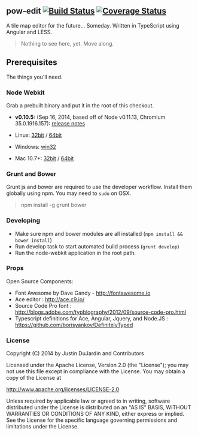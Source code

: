 pow-edit [![Build Status](https://travis-ci.org/justindujardin/pow-edit.svg?branch=master)](https://travis-ci.org/justindujardin/pow-edit) [![Coverage Status](https://img.shields.io/coveralls/justindujardin/pow-edit.svg)](https://coveralls.io/r/justindujardin/pow-edit?branch=master)
---

A tile map editor for the future... Someday.  Written in TypeScript using Angular and LESS.

> Nothing to see here, yet.  Move along.

## Prerequisites

The things you'll need.

### Node Webkit

Grab a prebuilt binary and put it in the root of this checkout.

* **v0.10.5:** (Sep 16, 2014, based off of Node v0.11.13, Chromium 35.0.1916.157): [release notes](https://groups.google.com/d/msg/node-webkit/l2PsW-0G5Oc/Fx19-UrS3ZoJ)

 * Linux: [32bit](http://dl.node-webkit.org/v0.10.5/node-webkit-v0.10.5-linux-ia32.tar.gz) / [64bit](http://dl.node-webkit.org/v0.10.5/node-webkit-v0.10.5-linux-x64.tar.gz)
 * Windows: [win32](http://dl.node-webkit.org/v0.10.5/node-webkit-v0.10.5-win-ia32.zip)
 * Mac 10.7+: [32bit](http://dl.node-webkit.org/v0.10.5/node-webkit-v0.10.5-osx-ia32.zip) / [64bit](http://dl.node-webkit.org/v0.10.5/node-webkit-v0.10.5-osx-x64.zip)

### Grunt and Bower

Grunt js and bower are required to use the developer workflow.  Install them globally using npm.  You may need to `sudo` on OSX.

> npm install -g grunt bower


### Developing

 - Make sure npm and bower modules are all installed (`npm install && bower install`)
 - Run develop task to start automated build process (`grunt develop`)
 - Run the node-webkit application in the root path.


### Props

Open Source Components:

 - Font Awesome by Dave Gandy - http://fontawesome.io
 - Ace editor : http://ace.c9.io/
 - Source Code Pro font : http://blogs.adobe.com/typblography/2012/09/source-code-pro.html
 - Typescript definitions for Ace, Angular, Jquery, and Node.JS : https://github.com/borisyankov/DefinitelyTyped


### License

Copyright (C) 2014 by Justin DuJardin and Contributors

Licensed under the Apache License, Version 2.0 (the "License");
you may not use this file except in compliance with the License.
You may obtain a copy of the License at

http://www.apache.org/licenses/LICENSE-2.0

Unless required by applicable law or agreed to in writing, software
distributed under the License is distributed on an "AS IS" BASIS,
WITHOUT WARRANTIES OR CONDITIONS OF ANY KIND, either express or implied.
See the License for the specific language governing permissions and
limitations under the License.

